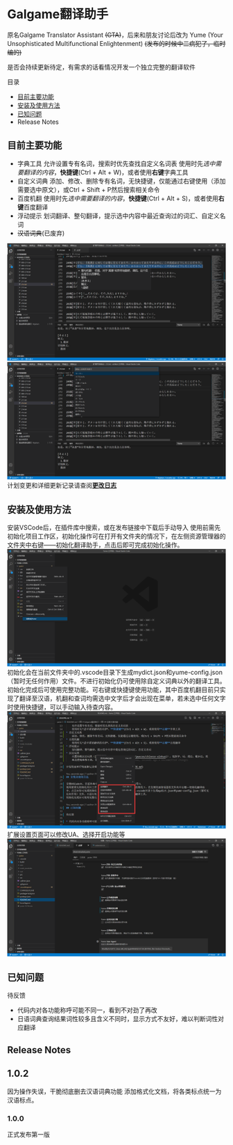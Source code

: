 # Galgame翻译助手

原名Galgame Translator Assistant ~~(GTA)~~，后来和朋友讨论后改为 Yume (Your Unsophisticated Multifunctional Enlightenment)
~~(发布的时候中二病犯了，临时编的)~~

是否会持续更新待定，有需求的话看情况开发一个独立完整的翻译软件

目录

* [目前主要功能](#目前主要功能)
* [安装及使用方法](#安装及使用方法)
* [已知问题](#已知问题)
* Release Notes

## 目前主要功能

* 字典工具
    允许设置专有名词，搜索时优先查找自定义名词表
    使用时先*选中需要翻译的内容*，**快捷键**(Ctrl + Alt + W)，或者使用**右键**字典工具
* 自定义词典
    添加、修改、删除专有名词，无快捷键，仅能通过右键使用（添加需要选中原文），或Ctrl + Shift + P然后搜索相关命令
* 百度机翻
    使用时先*选中需要翻译的内容*，**快捷键**(Ctrl + Alt + S)，或者使用**右键**百度翻译
* 浮动提示
    划词翻译、整句翻译，提示选中内容中最近查询过的词汇、自定义名词
* ~~汉语词典~~(已废弃)

![演示1](https://raw.githubusercontent.com/miracleXL/yume/master/pic/实用演示.png)
![演示2](https://raw.githubusercontent.com/miracleXL/yume/master/pic/修改自定义词典.png)
计划变更和详细更新记录请查阅[**更改日志**](https://github.com/miracleXL/yume/CHANGELOG.md)

## 安装及使用方法

安装VSCode后，在插件库中搜索，或在发布链接中下载后手动导入
使用前需先初始化项目工作区，初始化操作可在打开有文件夹的情况下，在左侧资源管理器的文件夹中右键——初始化翻译助手，点击后即可完成初始化操作。
![初始化操作演示](https://raw.githubusercontent.com/miracleXL/yume/master/pic/初始化.png)
初始化会在当前文件夹中的.vscode目录下生成mydict.json和yume-config.json（暂时无任何作用）文件。不进行初始化仍可使用除自定义词典以外的翻译工具。
初始化完成后可使用完整功能。可右键或快捷键使用功能，其中百度机翻目前只实现了翻译至汉语，机翻和查词均需选中文字后才会出现在菜单，若未选中任何文字时使用快捷键，可以手动输入待查内容。
![功能使用演示](https://raw.githubusercontent.com/miracleXL/yume/master/pic/右键.png)
扩展设置页面可以修改UA、选择开启功能等
![设置页面](https://raw.githubusercontent.com/miracleXL/yume/master/pic/设置.png)

## 已知问题

待反馈

* 代码内对各功能称呼可能不同一，看到不对劲了再改
* 日语词典查询结果词性较多且含义不同时，显示方式不友好，难以判断词性对应翻译

## Release Notes

## 1.0.2

因为操作失误，干脆彻底删去汉语词典功能
添加格式化文档，将各类标点统一为汉语标点。

### 1.0.0

正式发布第一版

